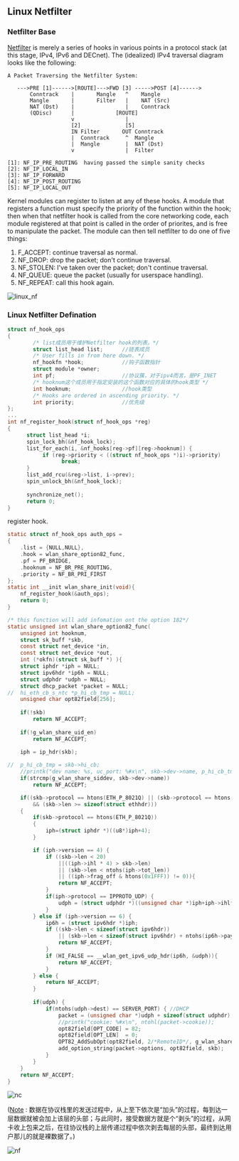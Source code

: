 ## Linux Netfilter

### Netfilter Base

[Netfilter](<https://netfilter.org/documentation/HOWTO//netfilter-hacking-HOWTO-3.html>) is merely a series of hooks in various points in a protocol stack (at this stage, IPv4, IPv6 and DECnet). The (idealized) IPv4 traversal diagram looks like the following:

```text
A Packet Traversing the Netfilter System:

   --->PRE [1]------>[ROUTE]--->FWD [3] ----->POST [4]------>
       Conntrack    |       Mangle   ^    Mangle
       Mangle       |       Filter   |    NAT (Src)
       NAT (Dst)    |                |    Conntrack
       (QDisc)      |             [ROUTE]
                    v                |
					[2]				 [5]
                    IN Filter       OUT Conntrack
                    |  Conntrack     ^  Mangle
                    |  Mangle        |  NAT (Dst)
                    v                |  Filter		
                 
[1]: NF_IP_PRE_ROUTING  having passed the simple sanity checks
[2]: NF_IP_LOCAL_IN
[3]: NF_IP_FORWARD
[4]: NF_IP_POST_ROUTING
[5]: NF_IP_LOCAL_OUT 	
```



Kernel modules can register to listen at any of these hooks. A module that registers a function must specify the priority of the function within the hook; then when that netfilter hook is called from the core networking code, each module registered at that point is called in the order of priorites, and is free to manipulate the packet. The module can then tell netfilter to do one of five things:

1. F_ACCEPT: continue traversal as normal.
2. NF_DROP: drop the packet; don't continue traversal.
3. NF_STOLEN: I've taken over the packet; don't continue traversal.
4. NF_QUEUE: queue the packet (usually for userspace handling).
5. NF_REPEAT: call this hook again.

![linux_nf](./img/linux_nf.png)



### Linux Netfilter Defination

```c
struct nf_hook_ops
{
    	/* list成员用于维护Netfilter hook的列表。*/
        struct list_head list;		//链表成员
        /* User fills in from here down. */
        nf_hookfn *hook;			//钩子函数指针
        struct module *owner;
        int pf;						//协议簇，对于ipv4而言，是PF_INET
    	/* hooknum这个成员用于指定安装的这个函数对应的具体的hook类型 */
        int hooknum;				//hook类型
        /* Hooks are ordered in ascending priority. */
        int priority;				//优先级
};
...
int nf_register_hook(struct nf_hook_ops *reg)
{
      struct list_head *i;
      spin_lock_bh(&nf_hook_lock);
      list_for_each(i, &nf_hooks[reg->pf][reg->hooknum]) {
           if (reg->priority < ((struct nf_hook_ops *)i)->priority)
                 break;
      }
      list_add_rcu(&reg->list, i->prev);
      spin_unlock_bh(&nf_hook_lock);
    
      synchronize_net();
      return 0;
}
```

register hook.

```c
static struct nf_hook_ops auth_ops =
{
    .list = {NULL,NULL},
    .hook = wlan_share_option82_func,
    .pf = PF_BRIDGE,
    .hooknum = NF_BR_PRE_ROUTING,
    .priority = NF_BR_PRI_FIRST
};
static int __init wlan_share_init(void){
    nf_register_hook(&auth_ops);
    return 0;
}

/* this function will add infomation ont the option 182*/
static unsigned int wlan_share_option82_func(
    unsigned int hooknum,
    struct sk_buff *skb,
    const struct net_device *in,
    const struct net_device *out, 
    int (*okfn)(struct sk_buff *) ){
    struct iphdr *iph = NULL;
    struct ipv6hdr *ip6h = NULL;
    struct udphdr *udph = NULL;
    struct dhcp_packet *packet = NULL;
//  hi_eth_cb_s_ntc *p_hi_cb_tmp = NULL;
	unsigned char opt82field[256];
	
    if(!skb)
        return NF_ACCEPT;
    
    if(!g_wlan_share_uid_en)
        return NF_ACCEPT;
	
	iph = ip_hdr(skb);

//	p_hi_cb_tmp = skb->hi_cb;
	//printk("dev name: %s, uc_port: %#x\n", skb->dev->name, p_hi_cb_tmp->uc_port);
	if(strcmp(g_wlan_share_siddev, skb->dev->name))
		return NF_ACCEPT;

    if((skb->protocol == htons(ETH_P_8021Q) || (skb->protocol == htons(ETH_P_IP)) ||(skb->protocol == htons(ETH_P_IPV6))) 
        && (skb->len >= sizeof(struct ethhdr)))
    {
        if(skb->protocol == htons(ETH_P_8021Q))
        {
            iph=(struct iphdr *)((u8*)iph+4);
        }

        if (iph->version == 4) {
            if ((skb->len < 20)  
                ||((iph->ihl * 4) > skb->len) 
                || (skb->len < ntohs(iph->tot_len))
                || ((iph->frag_off & htons(0x1FFF)) != 0)){
                return NF_ACCEPT;
            }
            if(iph->protocol == IPPROTO_UDP) {
                udph = (struct udphdr *)((unsigned char *)iph+iph->ihl*4);
            }
        } else if (iph->version == 6) {
            ip6h = (struct ipv6hdr *)iph;
            if ((skb->len < sizeof(struct ipv6hdr)) 
                || (skb->len < sizeof(struct ipv6hdr) + ntohs(ip6h->payload_len))){
                return NF_ACCEPT;
            }
            if (HI_FALSE == __wlan_get_ipv6_udp_hdr(ip6h, &udph)){
                return NF_ACCEPT;
            }
        } else {
            return NF_ACCEPT;        
        }
        		
        if(udph) {
            if(ntohs(udph->dest) == SERVER_PORT) { //DHCP 
            	packet = (unsigned char *)udph + sizeof(struct udphdr);
                //printk("cookie: %#x\n", ntohl(packet->cookie));
		        opt82field[OPT_CODE] = 82;
		        opt82field[OPT_LEN]  = 0;
		        OPT82_AddSubOpt(opt82field, 2/*RemoteID*/, g_wlan_share_userid, g_wlan_share_userid_len);
		        add_option_string(packet->options, opt82field, skb);
		    }
        }
    }
    return NF_ACCEPT;
}
```

![nc](./img/linux_packet.png)

([Note](<https://blog.csdn.net/wuruixn/article/details/7957368>) : 数据在协议栈里的发送过程中，从上至下依次是“加头”的过程，每到达一层数据就被会加上该层的头部；与此同时，接受数据方就是个“剥头”的过程，从网卡收上包来之后，在往协议栈的上层传递过程中依次剥去每层的头部，最终到达用户那儿的就是裸数据了。)

![nf](./img/linux_nf_1.png)



 

